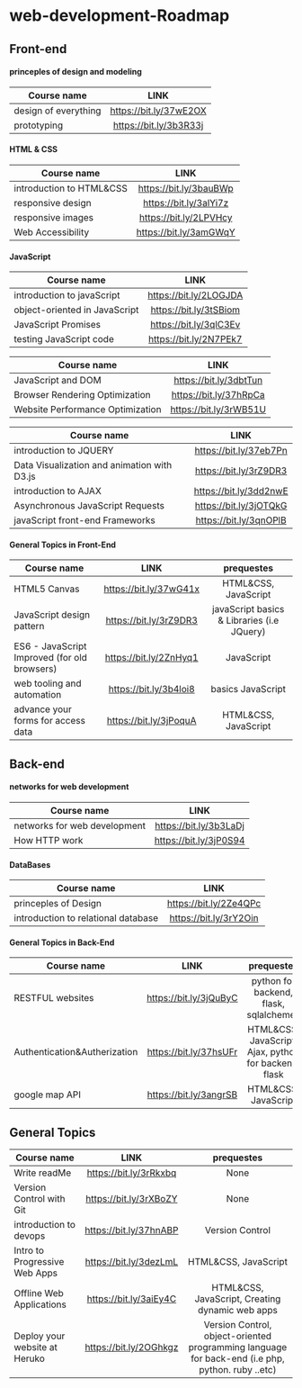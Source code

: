 # web-development-Roadmap

## Front-end 

#### princeples of design and modeling
| Course name | LINK |
|----------|:-------------:|
| design of everything |  https://bit.ly/37wE2OX |
| prototyping |    https://bit.ly/3b3R33j   |

#### HTML & CSS
| Course name | LINK |
|----------|:-------------:|
| introduction to HTML&CSS |  https://bit.ly/3bauBWp |
| responsive design |    https://bit.ly/3alYi7z  |
| responsive images |    https://bit.ly/2LPVHcy |
| Web Accessibility|    https://bit.ly/3amGWqY |

#### JavaScript
| Course name | LINK |
|----------|:-------------:|
| introduction to javaScript | https://bit.ly/2LOGJDA |
| object-oriented in JavaScript | https://bit.ly/3tSBiom  |
| JavaScript Promises|    https://bit.ly/3qlC3Ev |
| testing JavaScript code |    https://bit.ly/2N7PEk7 |

| Course name | LINK |
|----------|:-------------:|
| JavaScript and DOM | https://bit.ly/3dbtTun |
| Browser Rendering Optimization | https://bit.ly/37hRpCa  |
| Website Performance Optimization|    https://bit.ly/3rWB51U |


| Course name | LINK |
|----------|:-------------:|
| introduction to JQUERY |    https://bit.ly/37eb7Pn |
| Data Visualization and animation with D3.js | https://bit.ly/3rZ9DR3  |
| introduction to AJAX|   https://bit.ly/3dd2nwE |
| Asynchronous JavaScript Requests |    https://bit.ly/3jOTQkG |
| javaScript front-end Frameworks |    https://bit.ly/3qnOPlB |

#### General Topics in Front-End
| Course name | LINK | prequestes
|----------|:-------------:|:-------------:|
| HTML5 Canvas |    https://bit.ly/37wG41x | HTML&CSS, JavaScript|
| JavaScript design pattern | https://bit.ly/3rZ9DR3  | javaScript basics & Libraries (i.e JQuery)|
| ES6 - JavaScript Improved (for old browsers)|   https://bit.ly/2ZnHyq1 | JavaScript|
| web tooling and automation |    https://bit.ly/3b4loi8 | basics JavaScript|
| advance your forms for access data |  https://bit.ly/3jPoquA | HTML&CSS, JavaScript|

## Back-end

#### networks for web development
| Course name | LINK |
|----------|:-------------:|
| networks for web development |  https://bit.ly/3b3LaDj |
| How HTTP work |    https://bit.ly/3jP0S94  |

#### DataBases
| Course name | LINK |
|----------|:-------------:|
| princeples of Design |  https://bit.ly/2Ze4QPc |
| introduction to relational database |    https://bit.ly/3rY2Oin |

#### General Topics in Back-End
| Course name | LINK | prequestes
|----------|:-------------:|:-------------:|
| RESTFUL websites | https://bit.ly/3jQuByC | python for backend, flask, sqlalchemey|
| Authentication&Autherization |    https://bit.ly/37hsUFr | HTML&CSS, JavaScript, Ajax, python for backend, flask|
| google map API |    https://bit.ly/3angrSB | HTML&CSS, JavaScript|



## General Topics
| Course name | LINK | prequestes|
|----------|:-------------:|:-------------:|
| Write readMe |  https://bit.ly/3rRkxbq | None|
| Version Control with Git|    https://bit.ly/3rXBoZY  | None|
| introduction to devops |    https://bit.ly/37hnABP | Version Control|
| Intro to Progressive Web Apps |    https://bit.ly/3dezLmL | HTML&CSS, JavaScript|
| Offline Web Applications |    https://bit.ly/3aiEy4C| HTML&CSS, JavaScript, Creating dynamic web apps|
| Deploy your website at Heruko |    https://bit.ly/2OGhkgz | Version Control, object-oriented programming language for back-end (i.e php, python. ruby ..etc)|
